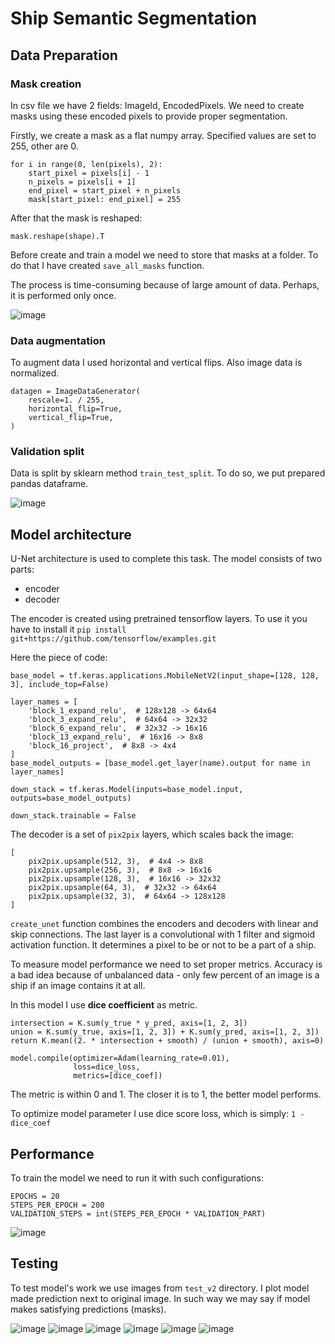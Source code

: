 # Ship Semantic Segmentation

## Data Preparation

### Mask creation

In csv file we have 2 fields: ImageId, EncodedPixels.
We need to create masks using these
encoded pixels to provide proper segmentation.

Firstly, we create a mask as a flat numpy array. Specified values are set to 255, other are 0.

```
for i in range(0, len(pixels), 2):
    start_pixel = pixels[i] - 1
    n_pixels = pixels[i + 1]
    end_pixel = start_pixel + n_pixels
    mask[start_pixel: end_pixel] = 255
```

After that the mask is reshaped:

``` 
mask.reshape(shape).T
```

Before create and train a model we need to store that masks at a
folder. To do that I have created ```save_all_masks``` function.

The process is time-consuming because of large amount of data.
Perhaps, it is performed only once.

![image](https://github.com/Zarathustra4/ship-segmentation/assets/68013193/28908dc7-ab7a-4615-bf52-2aacd29de312)


### Data augmentation

To augment data I used horizontal and vertical flips. Also image data is normalized.
``` 
datagen = ImageDataGenerator(
    rescale=1. / 255,
    horizontal_flip=True,
    vertical_flip=True,
)
```

### Validation split

Data is split by sklearn method ```train_test_split```. To do so, we put prepared pandas dataframe.

![image](https://github.com/Zarathustra4/ship-segmentation/assets/68013193/688313cd-439f-412b-9100-8a9db00e53ca)


## Model architecture

U-Net architecture is used to complete this task. The model consists of two parts:

- encoder
- decoder

The encoder is created using pretrained tensorflow layers. To use it you have to install
it ```pip install git+https://github.com/tensorflow/examples.git```

Here the piece of code:

```
base_model = tf.keras.applications.MobileNetV2(input_shape=[128, 128, 3], include_top=False)

layer_names = [
    'block_1_expand_relu',  # 128x128 -> 64x64
    'block_3_expand_relu',  # 64x64 -> 32x32
    'block_6_expand_relu',  # 32x32 -> 16x16
    'block_13_expand_relu',  # 16x16 -> 8x8
    'block_16_project',  # 8x8 -> 4x4
]
base_model_outputs = [base_model.get_layer(name).output for name in layer_names]

down_stack = tf.keras.Model(inputs=base_model.input, outputs=base_model_outputs)

down_stack.trainable = False
```

The decoder is a set of ```pix2pix``` layers, which scales back the image:

``` 
[
    pix2pix.upsample(512, 3),  # 4x4 -> 8x8
    pix2pix.upsample(256, 3),  # 8x8 -> 16x16
    pix2pix.upsample(128, 3),  # 16x16 -> 32x32
    pix2pix.upsample(64, 3),  # 32x32 -> 64x64
    pix2pix.upsample(32, 3),  # 64x64 -> 128x128
]
```

```create_unet``` function combines the encoders and decoders with linear and skip connections.
The last layer is a convolutional with 1 filter and sigmoid activation function. It determines a pixel
to be or not to be a part of a ship.

To measure model performance we need to set proper metrics. Accuracy is a bad idea
because of unbalanced data - only few percent of an image is a ship if an image contains it at all.

In this model I use __dice coefficient__ as metric. 
``` 
intersection = K.sum(y_true * y_pred, axis=[1, 2, 3])
union = K.sum(y_true, axis=[1, 2, 3]) + K.sum(y_pred, axis=[1, 2, 3])
return K.mean((2. * intersection + smooth) / (union + smooth), axis=0)
```

``` 
model.compile(optimizer=Adam(learning_rate=0.01),
              loss=dice_loss,
              metrics=[dice_coef])
```

The metric is within 0 and 1. The closer it is to 1, the better model performs.

To optimize model parameter I use dice score loss, which is simply:
```1 - dice_coef```

## Performance
To train the model we need to run it with such configurations:
```
EPOCHS = 20
STEPS_PER_EPOCH = 200
VALIDATION_STEPS = int(STEPS_PER_EPOCH * VALIDATION_PART)
```

![image](https://github.com/Zarathustra4/ship-segmentation/assets/68013193/614f6cfa-c2c1-4037-b56f-05c8880c77e0)


## Testing
To test model's work we use images from ```test_v2``` directory. I plot model made prediction next to original image.
In such way we may say if model makes satisfying predictions (masks).

![image](https://github.com/Zarathustra4/ship-segmentation/assets/68013193/4a72e561-fddb-4a85-aa4f-052c656c5f17)
![image](https://github.com/Zarathustra4/ship-segmentation/assets/68013193/0215404c-e6e5-4dc4-9c94-c1a0c89a8e75)
![image](https://github.com/Zarathustra4/ship-segmentation/assets/68013193/9df1ec55-5158-44ee-a7f7-bd0bb1ba14c8)
![image](https://github.com/Zarathustra4/ship-segmentation/assets/68013193/e88505d0-199d-46c8-a598-f8ac0d88f66b)
![image](https://github.com/Zarathustra4/ship-segmentation/assets/68013193/4bc11392-3436-4c7b-a9db-97480ea72aa4)
![image](https://github.com/Zarathustra4/ship-segmentation/assets/68013193/93b6bf9d-1179-4b27-883b-fca31e88ed4d)



